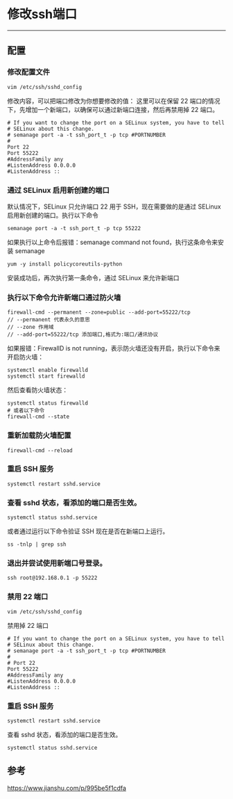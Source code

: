 #   修改ssh端口

---

##  配置

### 修改配置文件

```
vim /etc/ssh/sshd_config
```

修改内容，可以把端口修改为你想要修改的值：
这里可以在保留 22 端口的情况下，先增加一个新端口，以确保可以通过新端口连接，然后再禁用掉 22 端口。

```
# If you want to change the port on a SELinux system, you have to tell
# SELinux about this change.
# semanage port -a -t ssh_port_t -p tcp #PORTNUMBER
#
Port 22
Port 55222
#AddressFamily any
#ListenAddress 0.0.0.0
#ListenAddress ::
```

### 通过 SELinux 启用新创建的端口
默认情况下，SELinux 只允许端口 22 用于 SSH，现在需要做的是通过 SELinux 启用新创建的端口。执行以下命令

```
semanage port -a -t ssh_port_t -p tcp 55222
```

如果执行以上命令后报错：semanage command not found，执行这条命令来安装 semanage

```
yum -y install policycoreutils-python
```

安装成功后，再次执行第一条命令，通过 SELinux 来允许新端口


### 执行以下命令允许新端口通过防火墙

```
firewall-cmd --permanent --zone=public --add-port=55222/tcp
// --permanent 代表永久的意思
// --zone 作用域
// --add-port=55222/tcp 添加端口,格式为:端口/通讯协议
```

如果报错：FirewallD is not running，表示防火墙还没有开启，执行以下命令来开启防火墙：

```
systemctl enable firewalld
systemctl start firewalld
```

然后查看防火墙状态：

```
systemctl status firewalld
# 或者以下命令
firewall-cmd --state
```

### 重新加载防火墙配置

```
firewall-cmd --reload
```

### 重启 SSH 服务

```
systemctl restart sshd.service
```

### 查看 sshd 状态，看添加的端口是否生效。

```
systemctl status sshd.service
```

或者通过运行以下命令验证 SSH 现在是否在新端口上运行。

```
ss -tnlp | grep ssh
```

### 退出并尝试使用新端口号登录。
```
ssh root@192.168.0.1 -p 55222
```

### 禁用 22 端口

```
vim /etc/ssh/sshd_config
```

禁用掉 22 端口

```
# If you want to change the port on a SELinux system, you have to tell
# SELinux about this change.
# semanage port -a -t ssh_port_t -p tcp #PORTNUMBER
#
# Port 22
Port 55222
#AddressFamily any
#ListenAddress 0.0.0.0
#ListenAddress ::
```

### 重启 SSH 服务

```
systemctl restart sshd.service
```

查看 sshd 状态，看添加的端口是否生效。

```
systemctl status sshd.service
```

##  参考
https://www.jianshu.com/p/995be5f1cdfa
